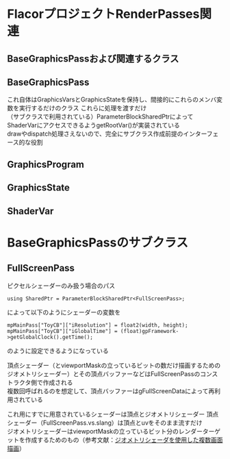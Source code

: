 # FlacorプロジェクトRenderPasses関連

## BaseGraphicsPassおよび関連するクラス

## BaseGraphicsPass
これ自体はGraphicsVarsとGraphicsStateを保持し、間接的にこれらのメンバ変数を実行するだけのクラス  これらに処理を渡すだけ  
（サブクラスで利用されている）ParameterBlockSharedPtrによってShaderVarにアクセスできるようgetRootVar()が実装されている  
drawやdispatch処理さえないので、完全にサブクラス作成前提のインターフェース的な役割  


## GraphicsProgram

## GraphicsState

## ShaderVar


# BaseGraphicsPassのサブクラス

## FullScreenPass
ピクセルシェーダーのみ扱う場合のパス  

    using SharedPtr = ParameterBlockSharedPtr<FullScreenPass>;
によって以下のようにシェーダーの変数を

    mpMainPass["ToyCB"]["iResolution"] = float2(width, height);
    mpMainPass["ToyCB"]["iGlobalTime"] = (float)gpFramework->getGlobalClock().getTime();  
のように設定できるようになっている    

頂点シェーダー（とviewportMaskの立っているビットの数だけ描画するためのジオメトリシェーダー）とその頂点バッファーなどはFullScreenPassのコンストラクタ側で作成される  
複数回呼ばれるのを想定して、頂点バッファーはgFullScreenDataによって再利用されている  

これ用にすでに用意されているシェーダーは頂点とジオメトリシェーダー
頂点シェーダー（FullScreenPass.vs.slang）は頂点とuvをそのまま流すだけ  
ジオメトリシェーダーはviewportMaskの立っているビット分のレンダーターゲットを作成するためのもの（参考文献：[ジオメトリシェーダを使用した複数画面描画](https://sites.google.com/site/monshonosuana/directxno-hanashi-1/directx-107)）  


<!--stackedit_data:
eyJoaXN0b3J5IjpbNTE4MzU4ODE4LDU0MTU2NDgxNiwyMTk0Mj
kxMTQsMTYzMjkyOTEyMiwzMjg3NjgwNjUsMTMxMDAwNDAyOCwx
OTM0MTgzNTgxLC0yMDAwNjM0OTMxLDE2ODc3OTY3OTIsLTIwOT
E4MDIzNjldfQ==
-->